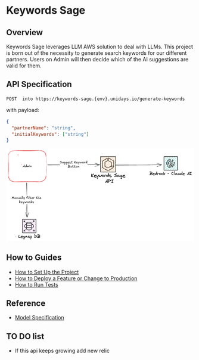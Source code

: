 # Keywords Sage

## Overview

Keywords Sage leverages LLM AWS solution to deal with LLMs. This project is born out of the necessity to generate search keywords for our different partners. Users on Admin will then decide which of the AI suggestions are valid for them.

## API Specification

```
POST  into https://keywords-sage.{env}.unidays.io/generate-keywords
```

with payload:

```json
{
  "partnerName": "string",
  "initialKeywords": ["string"]
}
```

<img src="docs/architecture.png">

## How to Guides

- [How to Set Up the Project](./docs/howToGuides/setup.md)
- [How to Deploy a Feature or Change to Production](./docs/howToGuides/deploying.md)
- [How to Run Tests](./docs/howToGuides/tests.md)

## Reference

- [Model Specification](./docs/reference/llm.md)

## TO DO list

- If this api keeps growing add new relic
